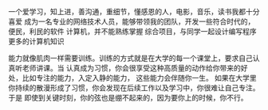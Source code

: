一个爱学习，知上进，善沟通，重细节，懂感恩的人，电影，音乐，读书我都十分喜爱
成为一名专业的网络技术人员，能够带领我的团队，开发一些符合时代的，便民，利民的软件
计算机，并不能熟练掌握
综合项目，与同学一起设计编写程序
更多的计算机知识


能力就像肌肉一样需要训练。训练的方式就是在大学的每一个课堂上，要求自己认真听老师讲课。当
认真成为习惯，你会很享受这种高质量的动作给你带来的好处，比如专注的能力，入定入静的能力，
这些能力会伴随你一生。
如果在大学里你持续的散漫形成了习惯，你会发现在后续工作以及学习中，你很难让自己专注。于是
即使到关键时刻，你的弦也是绷不起来的，因为要你上的时候，你不行。
